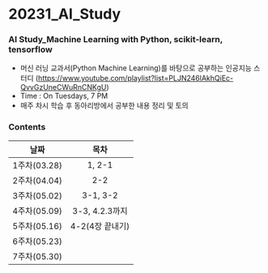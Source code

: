 # 20231_AI_Study
### AI Study_Machine Learning with Python, scikit-learn, tensorflow

- 머신 러닝 교과서(Python Machine Learning)를 바탕으로 공부하는 인공지능 스터디
(https://www.youtube.com/playlist?list=PLJN246lAkhQiEc-QvvGzUneCWuRnCNKgU)
- Time : On Tuesdays, 7 PM
- 매주 차시 학습 후 동아리방에서 공부한 내용 정리 및 토의

### Contents
|날짜|목차|
|:--:|:--:|
|1주차(03.28)|1, 2-1|
|2주차(04.04)|2-2|
|3주차(05.02)|3-1, 3-2|
|4주차(05.09)|3-3, 4.2.3까지|
|5주차(05.16)|4-2(4장 끝내기)|
|6주차(05.23)||
|7주차(05.30)||
